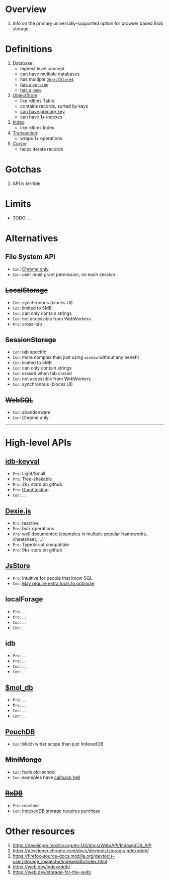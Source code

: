 # Overview
1. Info on the primary universally-supported option for browser based Blob storage


# Definitions
1. Database: 
    - highest level concept
    - can have multiple databases
    - has multiple [`ObjectStore`s](https://developer.mozilla.org/en-US/docs/Web/API/IndexedDB_API/Basic_Terminology#object_store) 
    - [has a `version`](https://developer.mozilla.org/en-US/docs/Web/API/IDBDatabase/version)
    - [has a `name`](https://developer.mozilla.org/en-US/docs/Web/API/IDBDatabase/name)
1. [ObjectStore](https://developer.mozilla.org/en-US/docs/Web/API/IDBObjectStore):
    - like rdbms Table
    - contains records, sorted by keys
    - [can have primary key](https://web.dev/indexeddb/#defining-primary-keys)
    - [can have 1+ indexes](https://web.dev/indexeddb/#defining-indexes)        
1. [Index](https://developer.mozilla.org/en-US/docs/Web/API/IDBIndex):
    - like rdbms Index
1. [Transaction](https://developer.mozilla.org/en-US/docs/Web/API/IDBTransaction):
    - wraps 1+ operations
1. [Cursor](https://developer.mozilla.org/en-US/docs/Web/API/IDBCursor)
    - helps iterate records


# Gotchas
1. API is terrible


# Limits
- TODO: ...


# Alternatives
## File System API
- `Con`: [Chrome only](https://caniuse.com/filesystem)
- `Con`: user must grant permission, on each session  

## ~~LocalStorage~~
- `Con`: synchronous (blocks UI)
- `Con`: limited to 5MB
- `Con`: can only contain strings
- `Con`: not accessible from WebWorkers
- `Pro`: cross-tab

## ~~SessionStorage~~
- `Con`: tab specific
- `Con`: more complex than just using `window` without any benefit
- `Con`: limited to 5MB
- `Con`: can only contain strings
- `Con`: erased when tab closed
- `Con`: not accessible from WebWorkers
- `Con`: synchronous (blocks UI)

## ~~WebSQL~~
- `Con`: abandonware
- `Con`: Chrome only


--------
# High-level APIs

## [idb-keyval](https://github.com/jakearchibald/idb-keyval)
- `Pro`: Light/Small
- `Pro`: Tree-shakable
- `Pro`: 2k+ stars on github
- `Pro`: [Good testing](https://github.com/jakearchibald/idb-keyval/blob/main/test/index.ts)
- `Con`: ... 

## [Dexie.js](https://dexie.org/)
- `Pro`: reactive 
- `Pro`: bulk operations
- `Pro`: well documented (examples in multiple popular frameworks, cheatsheet, ...)
- `Pro`: TypeScript compatible
- `Pro`: 9k+ stars on github

## [JsStore](https://jsstore.net/tutorial/get-started/)
- `Pro`: Intuitive for people that know SQL
- `Con`: [May require extra tools to optimize](https://jsstore.net/tutorial/optimization/) 

## localForage
- `Pro`: ... 
- `Pro`: ... 
- `Con`: ... 
- `Con`: ... 

## idb
- `Pro`: ... 
- `Pro`: ... 
- `Con`: ... 
- `Con`: ... 


## [$mol_db](https://github.com/hyoo-ru/mam_mol/tree/master/db)
- `Pro`: ... 
- `Pro`: ... 
- `Con`: ... 
- `Con`: ... 

## [PouchDB](https://pouchdb.com/)
- `Con`: Much wider scope than just IndexedDB 

## ~~MiniMongo~~
- `Con`: feels old-school 
- `Con`: examples have [callback hell](https://github.com/mWater/minimongo#indexeddb) 

## ~~[RxDB](https://rxdb.info/)~~
- `Pro`: reactive
- `Con`: [IndexedDB storage requires purchase](https://rxdb.info/rx-storage-indexeddb.html) 


# Other resources
1. https://developer.mozilla.org/en-US/docs/Web/API/IndexedDB_API
1. https://developer.chrome.com/docs/devtools/storage/indexeddb/
1. https://firefox-source-docs.mozilla.org/devtools-user/storage_inspector/indexeddb/index.html
1. https://web.dev/indexeddb/
1. https://web.dev/storage-for-the-web/
